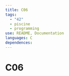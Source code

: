 ```yaml
---
title: C06
tags:
  - "42"
  - piscine
  - programming
use: README, Documentation
languages: C
dependences:
---
```


# C06
